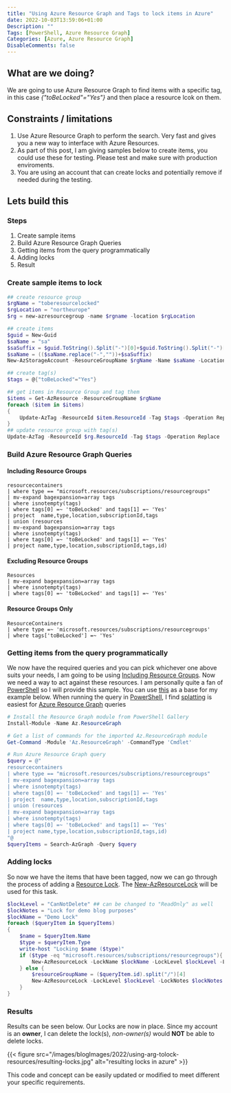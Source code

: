 ```yaml
---
title: "Using Azure Resource Graph and Tags to lock items in Azure"
date: 2022-10-03T13:59:06+01:00
Description: ""
Tags: [PowerShell, Azure Resource Graph]
Categories: [Azure, Azure Resource Graph]
DisableComments: false
---
```


## What are we doing?

We are going to use Azure Resource Graph to find items with a specific tag, in this case *{"toBeLocked"="Yes"}* and then place a resource lcok on them.

## Constraints / limitations

1. Use Azure Resource Graph to perform the search. Very fast and gives you a new way to interface with Azure Resources.
1. As part of this post, I am giving samples below to create items, you could use these for testing. Please test and make sure with production enviroments.
1. You are using an account that can create locks and potentially remove if needed during the testing.

## Lets build this

### Steps

1. Create sample items
1. Build Azure Resource Graph Queries
1. Getting items from the query programmatically
1. Adding locks
1. Result

### Create sample items to lock

```powershell
## create resource group
$rgName = "toberesourcelocked"
$rgLocation = "northeurope"
$rg = new-azresourcegroup -name $rgname -location $rgLocation

## create items
$guid = New-Guid
$saName = "sa"
$saSuffix = $guid.ToString().Split("-")[0]+$guid.ToString().Split("-")[1]
$saName = (($saName.replace("-",""))+$saSuffix)
New-AzStorageAccount -ResourceGroupName $rgName -Name $saName -Location $rgLocation -AccountType Standard_LRS

## create tag(s)
$tags = @{"toBeLocked"="Yes"}

## get items in Resource Group and tag them
$items = Get-AzResource -ResourceGroupName $rgName
foreach ($item in $items)
{
    Update-AzTag -ResourceId $item.ResourceId -Tag $tags -Operation Replace
} 
## update resource group with tag(s)
Update-AzTag -ResourceId $rg.ResourceId -Tag $tags -Operation Replace

```

### Build Azure Resource Graph Queries

#### Including Resource Groups

```azurecli
resourcecontainers
| where type == "microsoft.resources/subscriptions/resourcegroups"
| mv-expand bagexpansion=array tags
| where isnotempty(tags)
| where tags[0] =~ 'toBeLocked' and tags[1] =~ 'Yes'
| project  name,type,location,subscriptionId,tags
| union (resources 
| mv-expand bagexpansion=array tags
| where isnotempty(tags)
| where tags[0] =~ 'toBeLocked' and tags[1] =~ 'Yes'
| project name,type,location,subscriptionId,tags,id)
```

#### Excluding Resource Groups

```azurecli
Resources
| mv-expand bagexpansion=array tags
| where isnotempty(tags)
| where tags[0] =~ 'toBeLocked' and tags[1] =~ 'Yes'
```

#### Resource Groups Only

```azurecli
ResourceContainers
| where type =~ 'microsoft.resources/subscriptions/resourcegroups'
| where tags['toBeLocked'] =~ 'Yes'
```

### Getting items from the query programmatically

We now have the required queries and you can pick whichever one above suits your needs, I am going to be using [Including Resource Groups](#including-resource-groups). Now we need a way to act against these resources. I am personally quite a fan of [PowerShell](https://learn.microsoft.com/en-us/powershell/) so I will provide this sample. You can use [this](https://learn.microsoft.com/en-us/azure/governance/resource-graph/first-query-powershell#add-the-resource-graph-module) as a base for my example below. When running the query in [PowerShell](https://learn.microsoft.com/en-us/powershell/), I find [splatting](https://learn.microsoft.com/en-us/powershell/module/microsoft.powershell.core/about/about_splatting?view=powershell-7.2) is easiest for [Azure Resource Graph](https://learn.microsoft.com/en-us/azure/governance/resource-graph/) queries

```powershell
# Install the Resource Graph module from PowerShell Gallery
Install-Module -Name Az.ResourceGraph

# Get a list of commands for the imported Az.ResourceGraph module
Get-Command -Module 'Az.ResourceGraph' -CommandType 'Cmdlet'

# Run Azure Resource Graph query
$query = @"
resourcecontainers
| where type == "microsoft.resources/subscriptions/resourcegroups"
| mv-expand bagexpansion=array tags
| where isnotempty(tags)
| where tags[0] =~ 'toBeLocked' and tags[1] =~ 'Yes'
| project  name,type,location,subscriptionId,tags
| union (resources 
| mv-expand bagexpansion=array tags
| where isnotempty(tags)
| where tags[0] =~ 'toBeLocked' and tags[1] =~ 'Yes'
| project name,type,location,subscriptionId,tags,id)
"@
$queryItems = Search-AzGraph -Query $query
```

### Adding locks

So now we have the items that have been tagged, now we can go through the process of adding a [Resource Lock](https://learn.microsoft.com/en-us/azure/azure-resource-manager/management/lock-resources?tabs=json). The [New-AzResourceLock](https://learn.microsoft.com/en-us/powershell/module/az.resources/new-azresourcelock?view=azps-8.3.0) will be used for this task.

```powershell
$lockLevel = "CanNotDelete" ## can be changed to "ReadOnly" as well
$lockNotes = "Lock for demo blog purposes"
$lockName = "Demo Lock"
foreach ($queryItem in $queryItems)
{
    $name = $queryItem.Name
    $type = $queryItem.Type
    write-host "Locking $name ($type)"
    if ($type -eq "microsoft.resources/subscriptions/resourcegroups"){
        New-AzResourceLock -LockName $lockName -LockLevel $lockLevel -LockNotes $lockNotes -ResourceGroupName $name
    } else {
        $resourceGroupName = ($queryItem.id).split("/")[4]
        New-AzResourceLock -LockLevel $lockLevel -LockNotes $lockNotes -LockName $lockName -ResourceName $queryItem.Name -ResourceType $queryItem.Type -ResourceGroupName $resourceGroupName
    }
}
```

### Results  

Results can be seen below. Our Locks are now in place. Since my account is an **owner**, I can delete the lock(s), *non-owner(s)* would **NOT** be able to delete locks.  

{{< figure src="/images/blogImages/2022/using-arg-tolock-resources/resulting-locks.jpg" alt="resulting locks in azure" >}}

This code and concept can be easily updated or modified to meet different your specific requirements.